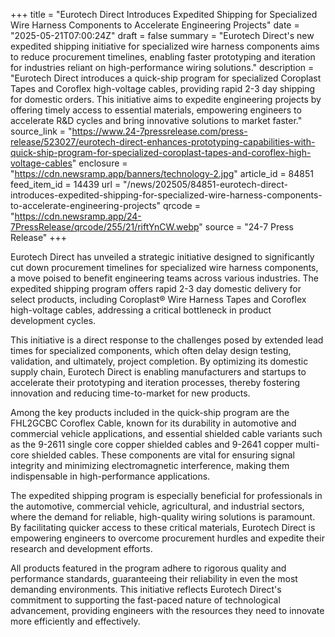 +++
title = "Eurotech Direct Introduces Expedited Shipping for Specialized Wire Harness Components to Accelerate Engineering Projects"
date = "2025-05-21T07:00:24Z"
draft = false
summary = "Eurotech Direct's new expedited shipping initiative for specialized wire harness components aims to reduce procurement timelines, enabling faster prototyping and iteration for industries reliant on high-performance wiring solutions."
description = "Eurotech Direct introduces a quick-ship program for specialized Coroplast Tapes and Coroflex high-voltage cables, providing rapid 2-3 day shipping for domestic orders. This initiative aims to expedite engineering projects by offering timely access to essential materials, empowering engineers to accelerate R&D cycles and bring innovative solutions to market faster."
source_link = "https://www.24-7pressrelease.com/press-release/523027/eurotech-direct-enhances-prototyping-capabilities-with-quick-ship-program-for-specialized-coroplast-tapes-and-coroflex-high-voltage-cables"
enclosure = "https://cdn.newsramp.app/banners/technology-2.jpg"
article_id = 84851
feed_item_id = 14439
url = "/news/202505/84851-eurotech-direct-introduces-expedited-shipping-for-specialized-wire-harness-components-to-accelerate-engineering-projects"
qrcode = "https://cdn.newsramp.app/24-7PressRelease/qrcode/255/21/riftYnCW.webp"
source = "24-7 Press Release"
+++

<p>Eurotech Direct has unveiled a strategic initiative designed to significantly cut down procurement timelines for specialized wire harness components, a move poised to benefit engineering teams across various industries. The expedited shipping program offers rapid 2-3 day domestic delivery for select products, including Coroplast® Wire Harness Tapes and Coroflex high-voltage cables, addressing a critical bottleneck in product development cycles.</p><p>This initiative is a direct response to the challenges posed by extended lead times for specialized components, which often delay design testing, validation, and ultimately, project completion. By optimizing its domestic supply chain, Eurotech Direct is enabling manufacturers and startups to accelerate their prototyping and iteration processes, thereby fostering innovation and reducing time-to-market for new products.</p><p>Among the key products included in the quick-ship program are the FHL2GCBC Coroflex Cable, known for its durability in automotive and commercial vehicle applications, and essential shielded cable variants such as the 9-2611 single core copper shielded cables and 9-2641 copper multi-core shielded cables. These components are vital for ensuring signal integrity and minimizing electromagnetic interference, making them indispensable in high-performance applications.</p><p>The expedited shipping program is especially beneficial for professionals in the automotive, commercial vehicle, agricultural, and industrial sectors, where the demand for reliable, high-quality wiring solutions is paramount. By facilitating quicker access to these critical materials, Eurotech Direct is empowering engineers to overcome procurement hurdles and expedite their research and development efforts.</p><p>All products featured in the program adhere to rigorous quality and performance standards, guaranteeing their reliability in even the most demanding environments. This initiative reflects Eurotech Direct's commitment to supporting the fast-paced nature of technological advancement, providing engineers with the resources they need to innovate more efficiently and effectively.</p>